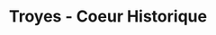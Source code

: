 ---
guid: "115071596adf"
title: "Troyes - Coeur Historique"
latlng: "48.296824, 4.073643"
videoId: "6Rcdd8kw-3k" 
---